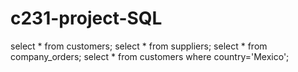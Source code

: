 # c231-project-SQL

select * from customers;
select * from suppliers;
select * from company_orders;
select * from customers where country='Mexico';
